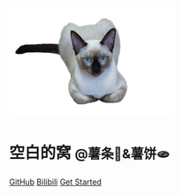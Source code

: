 <!-- markdownlint-disable first-line-h1 -->

<!-- ![logo](/_media/cat.png) -->
<img src="/_media/cat.png" alt="示例图片" width="300" height="200">

# **空白的窝** <small>@薯条🍟&薯饼🫓</small>

<!-- > 一个神奇的猫窝。

- 简单、轻便 (压缩后 ~21kB)
- 无需生成 html 文件
- 众多主题 -->

[GitHub](https://github.com/KKingwang)
[Bilibili](https://space.bilibili.com/343649302)
[Get Started](#你好)
